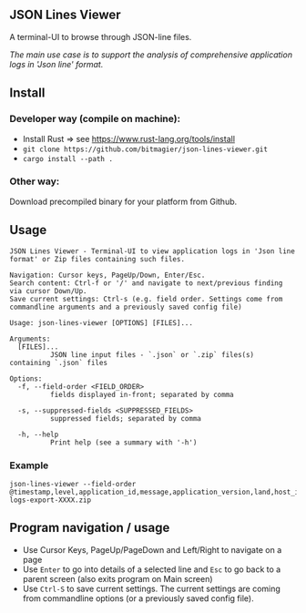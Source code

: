 JSON Lines Viewer
---
A terminal-UI to browse through JSON-line files.

_The main use case is to support the analysis of comprehensive application logs in 'Json line' format._


## Install

### Developer way (compile on machine):
- Install Rust => see https://www.rust-lang.org/tools/install
- `git clone https://github.com/bitmagier/json-lines-viewer.git`
- `cargo install --path .`

### Other way:
Download precompiled binary for your platform from Github.

## Usage

```
JSON Lines Viewer - Terminal-UI to view application logs in 'Json line format' or Zip files containing such files.

Navigation: Cursor keys, PageUp/Down, Enter/Esc.
Search content: Ctrl-f or '/' and navigate to next/previous finding via cursor Down/Up.
Save current settings: Ctrl-s (e.g. field order. Settings come from commandline arguments and a previously saved config file)

Usage: json-lines-viewer [OPTIONS] [FILES]...

Arguments:
  [FILES]...
          JSON line input files - `.json` or `.zip` files(s) containing `.json` files

Options:
  -f, --field-order <FIELD_ORDER>
          fields displayed in-front; separated by comma

  -s, --suppressed-fields <SUPPRESSED_FIELDS>
          suppressed fields; separated by comma

  -h, --help
          Print help (see a summary with '-h')
```

### Example
```
json-lines-viewer --field-order @timestamp,level,application_id,message,application_version,land,host_ipv4,host_name,thread_name,correlation_id,logger_name logs-export-XXXX.zip
```


## Program navigation / usage

- Use Cursor Keys, PageUp/PageDown and Left/Right to navigate on a page
- Use `Enter` to go into details of a selected line and `Esc` to go back to a parent screen (also exits program on Main screen)
- Use `Ctrl-S` to save current settings. The current settings are coming from commandline options (or a previously saved config file).   
